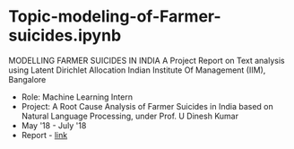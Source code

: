 # Topic-modeling-of-Farmer-suicides.ipynb
MODELLING FARMER SUICIDES IN INDIA  A Project Report  on Text analysis using Latent Dirichlet Allocation
Indian Institute Of Management (IIM), Bangalore
- Role: Machine Learning Intern
- Project: A Root Cause Analysis of Farmer Suicides in India based on Natural Language Processing, under Prof. U Dinesh Kumar
- May '18 - July '18
- Report - [link](https://github.com/ipsita-praharaj/Topic-modeling-of-Farmer-suicides.ipynb/blob/master/IIMB%20Report.pdf)
